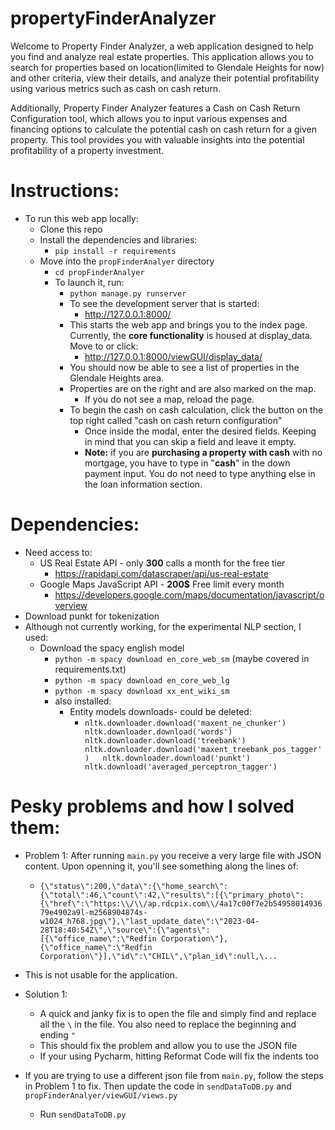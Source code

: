 # propertyFinderAnalyzer
Welcome to Property Finder Analyzer, a web application designed to help you find and analyze real estate properties. 
This application allows you to search for properties based on location(limited to Glendale Heights for now) and other criteria, view their details, 
and analyze their potential profitability using various metrics such as cash on cash return.

Additionally, Property Finder Analyzer features a Cash on Cash Return Configuration tool, which allows you to input various expenses and financing options to calculate the potential cash on cash return for a given property. This tool provides you with valuable insights into the potential profitability of a property investment.
# Instructions:  
 * To run this web app locally:
	 * Clone this repo
	 * Install the dependencies and libraries:
		 * `pip install -r requirements`
	 * Move into the `propFinderAnalyer` directory
		 * `cd propFinderAnalyer`
		 * To launch it, run:
			 * `python manage.py runserver`
			 * To see the development server that is started:
				 *  http://127.0.0.1:8000/
			 * This starts the web app and brings you to the index page. Currently, the **core functionality** is housed at display_data. Move to or click:
				 *  http://127.0.0.1:8000/viewGUI/display_data/
			 * You should now be able to see a list of properties in the Glendale Heights area.
			 * Properties are on the right and are also marked on the map.
               * If you do not see a map, reload the page. 
			 * To begin the cash on cash calculation, click the button on the top right called "cash on cash return configuration"
				 * Once inside the modal, enter the desired fields. Keeping in mind that you can skip a field and leave it empty.
				 * **Note:** if you are **purchasing a property with cash** with no mortgage, you have to type in "**cash**" in the down payment input. You do not need to type anything else in the loan information section.
               

# Dependencies:  
 * Need access to:
	 * US Real Estate API - only **300** calls a month for the free tier  
		 * https://rapidapi.com/datascraper/api/us-real-estate
	 * Google Maps JavaScript API - **200$** Free limit every month
		 * https://developers.google.com/maps/documentation/javascript/overview
 * Download punkt for tokenization  
 * Although not currently working, for the experimental NLP section, I used:
	 * Download the spacy english model   
	   * `python -m spacy download en_core_web_sm` (maybe covered in requirements.txt)  
	   * `python -m spacy download en_core_web_lg`   
	   * `python -m spacy download xx_ent_wiki_sm`  
	   * also installed:  
	     * Entity models downloads- could be deleted:  
	       * `nltk.downloader.download('maxent_ne_chunker')  
	           nltk.downloader.download('words')  
	           nltk.downloader.download('treebank')  
	           nltk.downloader.download('maxent_treebank_pos_tagger')  
	           nltk.downloader.download('punkt')  
	           nltk.download('averaged_perceptron_tagger')`
           
# Pesky problems and how I solved them:  

 *  Problem 1: After running `main.py` you receive a very large file with JSON content. Upon openning it, you'll see something along the lines of:
	  * `{\"status\":200,\"data\":{\"home_search\":{\"total\":46,\"count\":42,\"results\":[{\"primary_photo\":{\"href\":\"https:\\/\\/ap.rdcpix.com\\/4a17c00f7e2b5495801493679e4902a9l-m2568904874s-w1024_h768.jpg\"},\"last_update_date\":\"2023-04-28T18:40:54Z\",\"source\":{\"agents\":[{\"office_name\":\"Redfin Corporation\"},{\"office_name\":\"Redfin Corporation\"}],\"id\":\"CHIL\",\"plan_id\":null,\...`
* This is not usable for the application.
* Solution 1:
	* A quick and janky fix is to open the file and simply find and replace all the `\` in the file. You also need to replace the beginning and ending `"`
	* This should fix the problem and allow you to use the JSON file
    * If your using Pycharm, hitting Reformat Code will fix the indents too
  
* If you are trying to use a different json file from `main.py`, follow the steps in Problem 1 to fix. 
Then update the code in `sendDataToDB.py` and `propFinderAnalyer/viewGUI/views.py`
  * Run `sendDataToDB.py`